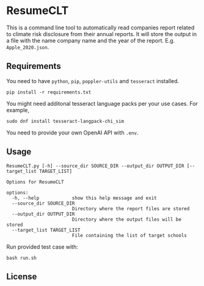 # ResumeCLT

This is a command line tool to automatically read companies report related to climate risk disclosure from their annual reports. 
It will store the output in a file with the name company name and the year of the report. E.g. `Apple_2020.json`.
## Requirements

You need to have `python`, `pip`, `poppler-utils` and `tesseract` installed.

```
pip install -r requirements.txt
```

You might need additonal tesseract language packs per your use cases. For example,

```
sudo dnf install tesseract-langpack-chi_sim
```

You need to provide your own OpenAI API with `.env`.

## Usage

```
ResumeCLT.py [-h] --source_dir SOURCE_DIR --output_dir OUTPUT_DIR [--target_list TARGET_LIST]

Options for ResumeCLT

options:
  -h, --help            show this help message and exit
  --source_dir SOURCE_DIR
                        Directory where the report files are stored
  --output_dir OUTPUT_DIR
                        Directory where the output files will be stored
  --target_list TARGET_LIST
                        File containing the list of target schools
```

Run provided test case with:

```
bash run.sh
```

## License
